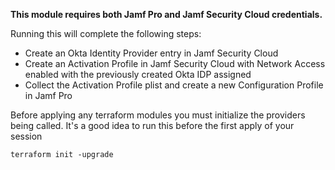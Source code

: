 **This module requires both Jamf Pro and Jamf Security Cloud credentials.**

Running this will complete the following steps:

- Create an Okta Identity Provider entry in Jamf Security Cloud
- Create an Activation Profile in Jamf Security Cloud with Network Access enabled with the previously created Okta IDP assigned
- Collect the Activation Profile plist and create a new Configuration Profile in Jamf Pro

Before applying any terraform modules you must initialize the providers being called. It's a good idea to run this before the first apply of your session

```
terraform init -upgrade
```
